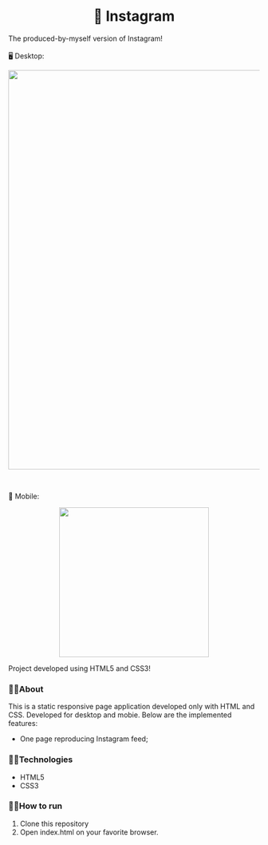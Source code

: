 <h1 align="center">📸 Instagram</h1>

The produced-by-myself version of Instagram!<br><br>
🖥 Desktop:

<p align="center"><img width="800px" src="/assets/instagram.gif" /></p> <br>

📱 Mobile:

<p align="center"><img width="300px" src="/assets/instagram-mobile.gif" /></p>

Project developed using HTML5 and CSS3! 


### 🔹🔹About

This is a static responsive page application developed only with HTML and CSS. Developed for desktop and mobie. Below are the implemented features:
- One page reproducing Instagram feed; 

### 🔹🔹Technologies
- HTML5
- CSS3

### 🔹🔹How to run

1. Clone this repository
2. Open index.html on your favorite browser.
